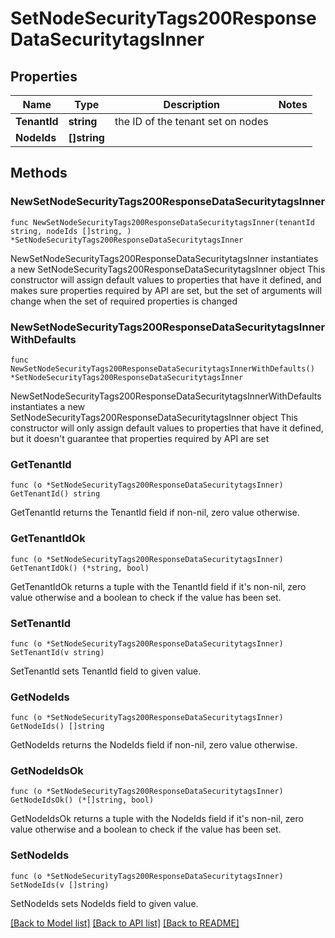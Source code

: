 # SetNodeSecurityTags200ResponseDataSecuritytagsInner

## Properties

Name | Type | Description | Notes
------------ | ------------- | ------------- | -------------
**TenantId** | **string** | the ID of the tenant set on nodes | 
**NodeIds** | **[]string** |  | 

## Methods

### NewSetNodeSecurityTags200ResponseDataSecuritytagsInner

`func NewSetNodeSecurityTags200ResponseDataSecuritytagsInner(tenantId string, nodeIds []string, ) *SetNodeSecurityTags200ResponseDataSecuritytagsInner`

NewSetNodeSecurityTags200ResponseDataSecuritytagsInner instantiates a new SetNodeSecurityTags200ResponseDataSecuritytagsInner object
This constructor will assign default values to properties that have it defined,
and makes sure properties required by API are set, but the set of arguments
will change when the set of required properties is changed

### NewSetNodeSecurityTags200ResponseDataSecuritytagsInnerWithDefaults

`func NewSetNodeSecurityTags200ResponseDataSecuritytagsInnerWithDefaults() *SetNodeSecurityTags200ResponseDataSecuritytagsInner`

NewSetNodeSecurityTags200ResponseDataSecuritytagsInnerWithDefaults instantiates a new SetNodeSecurityTags200ResponseDataSecuritytagsInner object
This constructor will only assign default values to properties that have it defined,
but it doesn't guarantee that properties required by API are set

### GetTenantId

`func (o *SetNodeSecurityTags200ResponseDataSecuritytagsInner) GetTenantId() string`

GetTenantId returns the TenantId field if non-nil, zero value otherwise.

### GetTenantIdOk

`func (o *SetNodeSecurityTags200ResponseDataSecuritytagsInner) GetTenantIdOk() (*string, bool)`

GetTenantIdOk returns a tuple with the TenantId field if it's non-nil, zero value otherwise
and a boolean to check if the value has been set.

### SetTenantId

`func (o *SetNodeSecurityTags200ResponseDataSecuritytagsInner) SetTenantId(v string)`

SetTenantId sets TenantId field to given value.


### GetNodeIds

`func (o *SetNodeSecurityTags200ResponseDataSecuritytagsInner) GetNodeIds() []string`

GetNodeIds returns the NodeIds field if non-nil, zero value otherwise.

### GetNodeIdsOk

`func (o *SetNodeSecurityTags200ResponseDataSecuritytagsInner) GetNodeIdsOk() (*[]string, bool)`

GetNodeIdsOk returns a tuple with the NodeIds field if it's non-nil, zero value otherwise
and a boolean to check if the value has been set.

### SetNodeIds

`func (o *SetNodeSecurityTags200ResponseDataSecuritytagsInner) SetNodeIds(v []string)`

SetNodeIds sets NodeIds field to given value.



[[Back to Model list]](../README.md#documentation-for-models) [[Back to API list]](../README.md#documentation-for-api-endpoints) [[Back to README]](../README.md)


